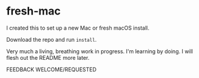 # fresh-mac

I created this to set up a new Mac or fresh macOS install.

Download the repo and run `install`.

Very much a living, breathing work in progress. I'm learning by doing. I will flesh out the README more later.

FEEDBACK WELCOME/REQUESTED
